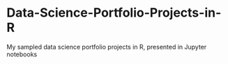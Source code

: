 # Data-Science-Portfolio-Projects-in-R
My sampled data science portfolio projects in R, presented in Jupyter notebooks
